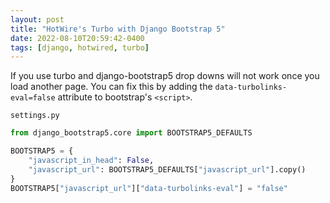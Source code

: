 ```yaml
---
layout: post
title: "HotWire's Turbo with Django Bootstrap 5"
date: 2022-08-10T20:59:42-0400
tags: [django, hotwired, turbo]
---
```


If you use turbo and django-bootstrap5 drop downs will not work once you
load another page.  You can fix this by adding the
`data-turbolinks-eval=false` attribute to bootstrap's `<script>`.

`settings.py`

```python
from django_bootstrap5.core import BOOTSTRAP5_DEFAULTS

BOOTSTRAP5 = {
    "javascript_in_head": False,
    "javascript_url": BOOTSTRAP5_DEFAULTS["javascript_url"].copy()
}
BOOTSTRAP5["javascript_url"]["data-turbolinks-eval"] = "false"
```
